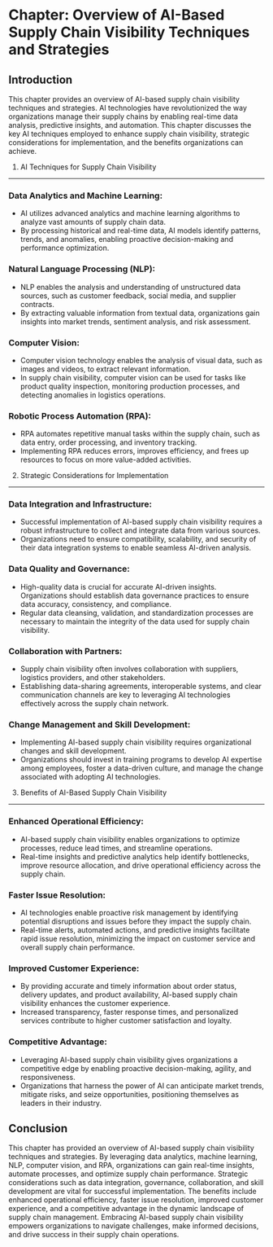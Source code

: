Chapter: Overview of AI-Based Supply Chain Visibility Techniques and Strategies
===============================================================================

Introduction
------------

This chapter provides an overview of AI-based supply chain visibility techniques and strategies. AI technologies have revolutionized the way organizations manage their supply chains by enabling real-time data analysis, predictive insights, and automation. This chapter discusses the key AI techniques employed to enhance supply chain visibility, strategic considerations for implementation, and the benefits organizations can achieve.

1. AI Techniques for Supply Chain Visibility
--------------------------------------------

### Data Analytics and Machine Learning:

* AI utilizes advanced analytics and machine learning algorithms to analyze vast amounts of supply chain data.
* By processing historical and real-time data, AI models identify patterns, trends, and anomalies, enabling proactive decision-making and performance optimization.

### Natural Language Processing (NLP):

* NLP enables the analysis and understanding of unstructured data sources, such as customer feedback, social media, and supplier contracts.
* By extracting valuable information from textual data, organizations gain insights into market trends, sentiment analysis, and risk assessment.

### Computer Vision:

* Computer vision technology enables the analysis of visual data, such as images and videos, to extract relevant information.
* In supply chain visibility, computer vision can be used for tasks like product quality inspection, monitoring production processes, and detecting anomalies in logistics operations.

### Robotic Process Automation (RPA):

* RPA automates repetitive manual tasks within the supply chain, such as data entry, order processing, and inventory tracking.
* Implementing RPA reduces errors, improves efficiency, and frees up resources to focus on more value-added activities.

2. Strategic Considerations for Implementation
----------------------------------------------

### Data Integration and Infrastructure:

* Successful implementation of AI-based supply chain visibility requires a robust infrastructure to collect and integrate data from various sources.
* Organizations need to ensure compatibility, scalability, and security of their data integration systems to enable seamless AI-driven analysis.

### Data Quality and Governance:

* High-quality data is crucial for accurate AI-driven insights. Organizations should establish data governance practices to ensure data accuracy, consistency, and compliance.
* Regular data cleansing, validation, and standardization processes are necessary to maintain the integrity of the data used for supply chain visibility.

### Collaboration with Partners:

* Supply chain visibility often involves collaboration with suppliers, logistics providers, and other stakeholders.
* Establishing data-sharing agreements, interoperable systems, and clear communication channels are key to leveraging AI technologies effectively across the supply chain network.

### Change Management and Skill Development:

* Implementing AI-based supply chain visibility requires organizational changes and skill development.
* Organizations should invest in training programs to develop AI expertise among employees, foster a data-driven culture, and manage the change associated with adopting AI technologies.

3. Benefits of AI-Based Supply Chain Visibility
-----------------------------------------------

### Enhanced Operational Efficiency:

* AI-based supply chain visibility enables organizations to optimize processes, reduce lead times, and streamline operations.
* Real-time insights and predictive analytics help identify bottlenecks, improve resource allocation, and drive operational efficiency across the supply chain.

### Faster Issue Resolution:

* AI technologies enable proactive risk management by identifying potential disruptions and issues before they impact the supply chain.
* Real-time alerts, automated actions, and predictive insights facilitate rapid issue resolution, minimizing the impact on customer service and overall supply chain performance.

### Improved Customer Experience:

* By providing accurate and timely information about order status, delivery updates, and product availability, AI-based supply chain visibility enhances the customer experience.
* Increased transparency, faster response times, and personalized services contribute to higher customer satisfaction and loyalty.

### Competitive Advantage:

* Leveraging AI-based supply chain visibility gives organizations a competitive edge by enabling proactive decision-making, agility, and responsiveness.
* Organizations that harness the power of AI can anticipate market trends, mitigate risks, and seize opportunities, positioning themselves as leaders in their industry.

Conclusion
----------

This chapter has provided an overview of AI-based supply chain visibility techniques and strategies. By leveraging data analytics, machine learning, NLP, computer vision, and RPA, organizations can gain real-time insights, automate processes, and optimize supply chain performance. Strategic considerations such as data integration, governance, collaboration, and skill development are vital for successful implementation. The benefits include enhanced operational efficiency, faster issue resolution, improved customer experience, and a competitive advantage in the dynamic landscape of supply chain management. Embracing AI-based supply chain visibility empowers organizations to navigate challenges, make informed decisions, and drive success in their supply chain operations.
